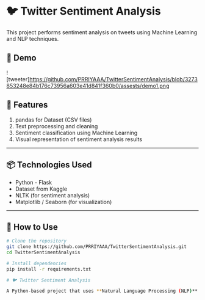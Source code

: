 # 🐦 Twitter Sentiment Analysis

This project performs sentiment analysis on tweets using Machine Learning and NLP techniques.

## 📸 Demo

![tweeter]https://github.com/PRRIYAAA/TwitterSentimentAnalysis/blob/3273853248e84b176c73956a603e41d841f360b0/assests/demo1.png

## 📌 Features

1. pandas for Dataset (CSV files)
2. Text preprocessing and cleaning  
3. Sentiment classification using Machine Learning  
4. Visual representation of sentiment analysis results  

---

## 📦 Technologies Used

- Python - Flask
- Dataset from Kaggle
-  NLTK (for sentiment analysis)  
- Matplotlib / Seaborn (for visualization)  

---

## 🚀 How to Use

```bash
# Clone the repository
git clone https://github.com/PRRIYAAA/TwitterSentimentAnalysis.git
cd TwitterSentimentAnalysis

# Install dependencies
pip install -r requirements.txt

# 🐦 Twitter Sentiment Analysis

A Python-based project that uses **Natural Language Processing (NLP)** and **Machine Learning** to analyze the sentiment of tweets — whether they are **positive**, **negative**, or **neutral**.


